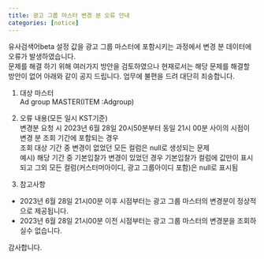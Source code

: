 ```yaml
---
title: 광고 그룹 마스터 변경 분 오류 안내
categories: [notice]
---
```


유사검색어beta 설정 값을 광고 그룹 마스터에 포함시키는 과정에서 변경 분 데이터에 
오류가 발생하였습니다.  
문제를 해결 하기 위해 여러가지 방안을 검토하였으나 현재로서는 해당 문제를 해결할 방안이 없어 
아래와 같이 공지 드립니다. 
업무에 불편을 드려 대단히 죄송합니다. 

1. 대상 마스터<br>
Ad group MASTER(ITEM :Adgroup)<br>

2. 오류 내용(모든 일시 KST기준)<br>
변경분 요청 시 2023년 6월 28일 20시50분부터 동일 21시 00분 사이의 시점이 변경 분 조회 기간에 포함되는 경우 <br>
조회 대상 기간 중 변경이 없었던 모든 컬럼은 null로 생성되는 문제<br>
예시) 해당 기간 중 기본입찰가 변경이 있었던 경우 기본입찰가 컬럼에 값만이 표시되고 그외 모든 컬럼(커스터머아이디, 광고 그룹아이디 포함)은
null로 표시됨 <br>
  
3. 참고사항 <br>
* 2023년 6월 28일 21시00분 이후 시점부터는 광고 그룹 마스터의 변경분이 정상적으로 제공됩니다. <br>
* 2023년 6월 28일 21시00분 이전 시점부터는 광고 그룹 마스터의 변경분을 조회하실수 없습니다. 

감사합니다.
